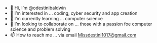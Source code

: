 - 👋 Hi, I’m @odestinibaldwin
- 👀 I’m interested in ... coding, cyber security and app creation
- 🌱 I’m currently learning ... computer science
- 💞️ I’m looking to collaborate on ... those with a passion foe computer science and problem solving 
- 📫 How to reach me ... via email Missdestini1017@gmail.com

<!---
odestinibaldwin/odestinibaldwin is a ✨ special ✨ repository because its `README.md` (this file) appears on your GitHub profile.
You can click the Preview link to take a look at your changes.
--->
